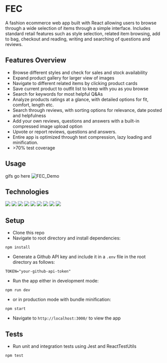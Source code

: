 # FEC
A fashion ecommerce web app built with React allowing users to browse through a wide selection of items through a simple interface.
Includes standard retail features such as style selection, related item browsing, add to bag, checkout and reading, writing and searching of questions and reviews.

## Features Overview
- Browse different styles and check for sales and stock availability
- Expand product gallery for larger view of images
- Navigate to different related items by clicking product cards
- Save current product to outfit list to keep with you as you browse
- Search for keywords for most helpful Q&As
- Analyze products ratings at a glance, with detailed options for fit, comfort, length etc.
- Search through reviews, with sorting options for relevance, date posted and helpfulness
- Add your own reviews, questions and answers with a built-in compressed image upload option
- Upvote or report reviews, questions and answers.
- Entire app is optimized through text compression, lazy loading and minification.
- &gt;70% test coverage

## Usage
gifs go here
![FEC_Demo](https://user-images.githubusercontent.com/66839046/173204109-b94c3a11-55f0-45eb-87d1-6114f0a99753.gif)


## Technologies
<img src="https://img.shields.io/badge/React-20232A?style=for-the-badge&logo=react&logoColor=61DAFB" />
<img src="https://img.shields.io/badge/Express.js-000000?style=for-the-badge&logo=express&logoColor=white" />
<img src="https://img.shields.io/badge/Node.js-339933?style=for-the-badge&logo=nodedotjs&logoColor=white" />
<img src="https://img.shields.io/badge/JavaScript-323330?style=for-the-badge&logo=javascript&logoColor=F7DF1E" />
<img src="https://img.shields.io/badge/CSS3-1572B6?style=for-the-badge&logo=css3&logoColor=white" />
<img src="https://img.shields.io/badge/Webpack-8DD6F9?style=for-the-badge&logo=Webpack&logoColor=white" />
<img src="https://img.shields.io/badge/Babel-F9DC3E?style=for-the-badge&logo=babel&logoColor=white" />
<img src="https://img.shields.io/badge/Jest-C21325?style=for-the-badge&logo=jest&logoColor=white" />
<img src="https://img.shields.io/badge/Amazon_AWS-FF9900?style=for-the-badge&logo=amazonaws&logoColor=white" />

## Setup
- Clone this repo
- Navigate to root directory and install dependencies:

```
npm install
```

- Generate a Github API key and include it in a <code>.env</code> file in the root directory as follows:

```
TOKEN="your-github-api-token"
```

- Run the app either in development mode:

```
npm run dev
```

- or in production mode with bundle minification:

```
npm start
```

- Navigate to <code>http://localhost:3000/</code> to view the app

## Tests
- Run unit and integration tests using Jest and ReactTestUtils
```
npm test
```
